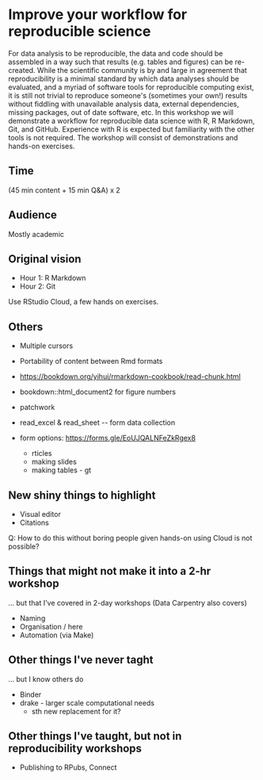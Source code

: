 # Improve your workflow for reproducible science

For data analysis to be reproducible, the data and code should be assembled in a way such that results (e.g. tables and figures) can be re-created. While the scientific community is by and large in agreement that reproducibility is a minimal standard by which data analyses should be evaluated, and a myriad of software tools for reproducible computing exist, it is still not trivial to reproduce someone's (sometimes your own!) results without fiddling with unavailable analysis data, external dependencies, missing packages, out of date software, etc. In this workshop we will demonstrate a workflow for reproducible data science with R, R Markdown, Git, and GitHub. Experience with R is expected but familiarity with the other tools is not required. The workshop will consist of demonstrations and hands-on exercises.

## Time

(45 min content + 15 min Q&A) x 2

## Audience

Mostly academic

## Original vision

- Hour 1: R Markdown
- Hour 2: Git

Use RStudio Cloud, a few hands on exercises.

## Others

* Multiple cursors
* Portability of content between Rmd formats
* https://bookdown.org/yihui/rmarkdown-cookbook/read-chunk.html
* bookdown::html_document2 for figure numbers
* patchwork

* read_excel & read_sheet -- form data collection
* form options: https://forms.gle/EoUJQALNFeZkRgex8
	- rticles
	- making slides
	- making tables - gt


## New shiny things to highlight

- Visual editor
- Citations

Q: How to do this without boring people given hands-on using Cloud is not possible?

## Things that might not make it into a 2-hr workshop 

... but that I've covered in 2-day workshops (Data Carpentry also covers)

- Naming
- Organisation / here
- Automation (via Make)

## Other things I've never taght

... but I know others do

- Binder
- drake - larger scale computational needs
	- sth new replacement for it?

## Other things I've taught, but not in reproducibility workshops

- Publishing to RPubs, Connect

